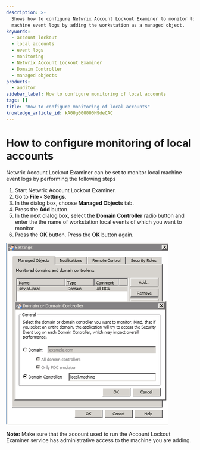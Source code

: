 ```yaml
---
description: >-
  Shows how to configure Netwrix Account Lockout Examiner to monitor local
  machine event logs by adding the workstation as a managed object.
keywords:
  - account lockout
  - local accounts
  - event logs
  - monitoring
  - Netwrix Account Lockout Examiner
  - Domain Controller
  - managed objects
products:
  - auditor
sidebar_label: How to configure monitoring of local accounts
tags: []
title: "How to configure monitoring of local accounts"
knowledge_article_id: kA00g000000H9deCAC
---
```


# How to configure monitoring of local accounts

Netwrix Account Lockout Examiner can be set to monitor local machine event logs by performing the following steps

1. Start Netwrix Account Lockout Examiner.  
2. Go to **File - Settings**.  
3. In the dialog box, choose **Managed Objects** tab.  
4. Press the **Add** button.  
5. In the next dialog box, select the **Domain Controller** radio button and enter the the name of workstation local events of which you want to monitor  
6. Press the **OK** button. Press the **OK** button again.

[![User-added image](images/ka04u000000HcWP_0EM700000004wxl.png)](https://netwrix.secure.force.com/kb/servlet/rtaImage?eid=ka40g000000kAbY&feoid=00N700000032Pj2&refid=0EM700000004wxl)

**Note:** Make sure that the account used to run the Account Lockout Examiner service has administrative access to the machine you are adding.
